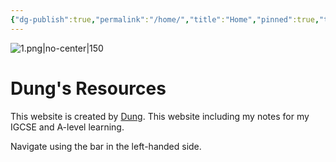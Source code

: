 ```yaml
---
{"dg-publish":true,"permalink":"/home/","title":"Home","pinned":true,"tags":["Customization","gardenEntry"],"noteIcon":""}
---
```


![1.png|no-center|150](/img/user/Assets/1.png)
# Dung's Resources
This website is created by [Dung](https://www.facebook.com/luong.tuandung.3/). This website including my notes for my IGCSE and A-level learning.

Navigate using the bar in the left-handed side.

